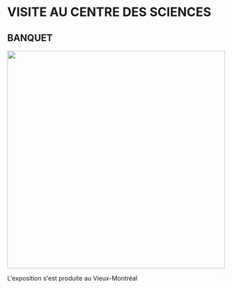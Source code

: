 # VISITE AU CENTRE DES SCIENCES

## **BANQUET**

<img src="./medias/le_spectcale.webp" width="500" height="500"/>

L'exposition s'est produite au Vieux-Montréal 
